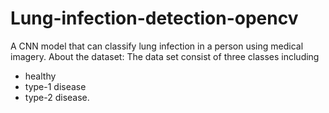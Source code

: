 # Lung-infection-detection-opencv
A CNN model that can classify lung infection in a person using medical imagery.
About the dataset:
The data set consist of three classes including 
- healthy
- type-1 disease
- type-2 disease.
